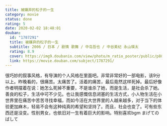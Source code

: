 ```yaml
---
title: 被嫌弃的松子的一生
category: movie
status: done
rating: 5
date: 2020-02-02 18:48:01
douban:
  id: "1787291"
  title: 被嫌弃的松子的一生
  subtitle: 2006 / 日本 / 剧情 歌舞 / 中岛哲也 / 中谷美纪 永山瑛太
  rating: 8.9
  cover: https://img9.doubanio.com/view/photo/m_ratio_poster/public/p884763596.jpg
  link: https://movie.douban.com/subject/1787291/
---
```


很巧妙的叙事风格，有导演的个人风格在里面吧。非常非常好的一部电影，该9分以上。昨晚看的，很痛苦。太痛苦了。活着的痛苦，最后竟然这样死掉。最后好像作者明摆着在说：她怎么死掉不重要，不是谁杀了她，而是生活，是社会杀了她。善良的松子，生活中可不少见。也让我感慨信息闭塞的生活方式，小人物生活在小世界里在痛苦中苦苦寻找幸福，而如今活在大世界里的人越来越多，对于当下的体验更加麻木，轻易不会有这种纯真的希望和坚持了。而且，社会也变了。可有些东西还是没变。性别男女，也依旧对一生有着巨大的影响。特别喜欢bgm まげてのばして